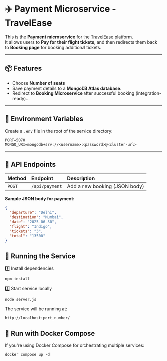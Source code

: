 # ✈️ Payment Microservice - TravelEase

This is the **Payment microservice** for the [TravelEase](https://github.com/TravelEase-Xebia/TravelEase) platform.  
It allows users to **Pay for their flight tickets**, and then redirects them back to **Booking page** for booking additional tickets.

---

## 📦 Features

- Choose **Number of seats**
- Save payment details to a **MongoDB Atlas database**.
- Redirect to **Booking Microservice** after successful booking (integration-ready)...

---

## 📝 Environment Variables

Create a `.env` file in the root of the service directory:
```
PORT=5070
MONGO_URI=mongodb+srv://<username>:<password>@<cluster-url>
```
---

## 📡 API Endpoints

| Method | Endpoint        | Description                  |
|:--------|:----------------|:------------------------------|
| `POST`  | `/api/payment` | Add a new booking (JSON body)  |

**Sample JSON body for payment:**
```json
{
  "departure": "Delhi",
  "destination": "Mumbai",
  "date": "2025-06-30",
  "flight": "Indigo",
  "tickets": "3",
  "total": "13500"
}
```
## 🚀 Running the Service
1️⃣ Install dependencies
```
npm install
```
2️⃣ Start service locally
```
node server.js
```
The service will be running at:
```
http://localhost:port_number/
```
## 🐳 Run with Docker Compose
If you're using Docker Compose for orchestrating multiple services:
```
docker compose up -d
```
